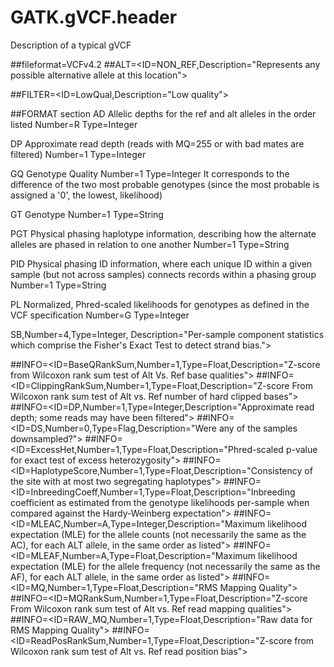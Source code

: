 # GATK.gVCF.header
Description of a typical gVCF

##fileformat=VCFv4.2
##ALT=<ID=NON_REF,Description="Represents any possible alternative allele at this location">

##FILTER=<ID=LowQual,Description="Low quality">

##FORMAT section
AD
Allelic depths for the ref and alt alleles in the order listed
Number=R
Type=Integer

DP
Approximate read depth (reads with MQ=255 or with bad mates are filtered)
Number=1
Type=Integer

GQ
Genotype Quality
Number=1
Type=Integer
It corresponds to the difference of the two most probable genotypes (since the most probable is assigned a '0', the lowest, likelihood)

GT
Genotype
Number=1
Type=String

PGT
Physical phasing haplotype information, describing how the alternate alleles are phased in relation to one another
Number=1
Type=String

PID
Physical phasing ID information, where each unique ID within a given sample (but not across samples) connects records 
within a phasing group
Number=1
Type=String

PL
Normalized, Phred-scaled likelihoods for genotypes as defined in the VCF specification
Number=G
Type=Integer

SB,Number=4,Type=Integer,
Description="Per-sample component statistics which comprise the Fisher's Exact Test to detect strand bias.">

##INFO=<ID=BaseQRankSum,Number=1,Type=Float,Description="Z-score from Wilcoxon rank sum test of Alt Vs. Ref base qualities">
##INFO=<ID=ClippingRankSum,Number=1,Type=Float,Description="Z-score From Wilcoxon rank sum test of Alt vs. Ref number of hard clipped bases">
##INFO=<ID=DP,Number=1,Type=Integer,Description="Approximate read depth; some reads may have been filtered">
##INFO=<ID=DS,Number=0,Type=Flag,Description="Were any of the samples downsampled?">
##INFO=<ID=ExcessHet,Number=1,Type=Float,Description="Phred-scaled p-value for exact test of excess heterozygosity">
##INFO=<ID=HaplotypeScore,Number=1,Type=Float,Description="Consistency of the site with at most two segregating haplotypes">
##INFO=<ID=InbreedingCoeff,Number=1,Type=Float,Description="Inbreeding coefficient as estimated from the genotype likelihoods per-sample when compared against the Hardy-Weinberg expectation">
##INFO=<ID=MLEAC,Number=A,Type=Integer,Description="Maximum likelihood expectation (MLE) for the allele counts (not necessarily the same as the AC), for each ALT allele, in the same order as listed">
##INFO=<ID=MLEAF,Number=A,Type=Float,Description="Maximum likelihood expectation (MLE) for the allele frequency (not necessarily the same as the AF), for each ALT allele, in the same order as listed">
##INFO=<ID=MQ,Number=1,Type=Float,Description="RMS Mapping Quality">
##INFO=<ID=MQRankSum,Number=1,Type=Float,Description="Z-score From Wilcoxon rank sum test of Alt vs. Ref read mapping qualities">
##INFO=<ID=RAW_MQ,Number=1,Type=Float,Description="Raw data for RMS Mapping Quality">
##INFO=<ID=ReadPosRankSum,Number=1,Type=Float,Description="Z-score from Wilcoxon rank sum test of Alt vs. Ref read position bias">

